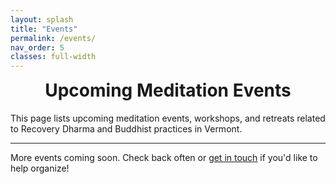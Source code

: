 ```yaml
---
layout: splash
title: "Events"
permalink: /events/
nav_order: 5
classes: full-width
---
```


<div class="zen-events-wrapper">
  <h1 style="display: flex; align-items: center; justify-content: center; flex-direction: column; text-align: center; margin-top: 0;">Upcoming Meditation Events</h1>
  <p class="zen-intro" style="text-align: left;">
    This page lists upcoming meditation events, workshops, and retreats related to Recovery Dharma and Buddhist practices in Vermont.
  </p>
<hr class="zen-divider">

  <div id="events-table"></div>

  <p class="zen-check-back" style="text-align: left;">More events coming soon. Check back often or <a href="/contact/">get in touch</a> if you'd like to help organize!</p>
</div>
<script>
  async function loadEvents() {
    const response = await fetch('https://docs.google.com/spreadsheets/d/e/2PACX-1vSV8x4BiaVF7wqEvXVR3jQ-pISXz9iSgrG---8pz8C6yKfux-nXejmfAfSVNu6hMQ-bnzNO0sw8-k2M/pub?output=csv');
    const csvText = await response.text();
    function parseCSV(csv) {
      const pattern = /("([^"]|"")*"|[^,\n]+)(?=,|\n|$)/g;
      return csv.trim().split('\n').map(line => {
        const matches = line.match(pattern);
        return matches ? matches.map(cell => cell.replace(/^"|"$/g, '').replace(/""/g, '').trim()) : [];
      });
    }
    const rows = parseCSV(csvText);
    const [header, ...data] = rows;
    const dateIndex = header.findIndex(h => h.toLowerCase() === 'date');
    data.sort((a, b) => {
      const aDate = new Date(Date.parse(a[dateIndex].replace(/–|-/g, ' ').replace(/\b(\d+)(st|nd|rd|th)?\b/g, '$1')));
      const bDate = new Date(Date.parse(b[dateIndex].replace(/–|-/g, ' ').replace(/\b(\d+)(st|nd|rd|th)?\b/g, '$1')));
      return aDate - bDate;
    });

    const container = document.createElement('div');
    container.className = 'zen-event-cards grid-layout';

    data.forEach((row, i) => {
      const card = document.createElement('div');
      card.className = 'zen-event-card fade-in';
      header.forEach((h, j) => {
        if (h === 'Link' && row[j]) {
          const p = document.createElement('p');
          const a = document.createElement('a');
          a.href = row[j];
          a.target = '_blank';
          a.innerText = 'More Info';
          a.className = 'zen-event-link';
          // Label with icon
          const label = document.createElement('strong');
          label.style.color = 'var(--zen-primary)';
          label.style.fontWeight = 'bold';
          label.style.fontFamily = 'inherit';
          label.textContent = '🔗 Link: ';
          p.style.margin = '0.15rem 0';
          p.appendChild(label);
          p.appendChild(a);
          card.appendChild(p);
        } else if (h !== 'Link') {
          const p = document.createElement('p');
          const label = document.createElement('strong');
          // Choose emoji based on field
          let icon = '';
          switch (h.toLowerCase()) {
            case 'date':
              icon = '🗓️';
              break;
            case 'location':
              icon = '📍';
              break;
            case 'description':
              icon = 'ℹ️';
              break;
            default:
              icon = '';
          }
          label.textContent = icon ? `${icon} ${h}: ` : `${h}: `;
          label.style.color = 'var(--zen-primary)';
          label.style.fontWeight = 'bold';
          label.style.fontFamily = 'inherit';
          p.style.margin = '0.15rem 0';
          p.appendChild(label);
          p.appendChild(document.createTextNode(row[j]));
          card.appendChild(p);
        }
      });

      const divider = document.createElement('hr');
      divider.className = 'zen-divider';
      container.appendChild(card);
      // Animation stagger
      setTimeout(() => {
        card.style.animationDelay = `${i * 100}ms`;
      }, 0);
      container.appendChild(divider);
    });

    document.getElementById('events-table').appendChild(container);
  }

  loadEvents();
</script>